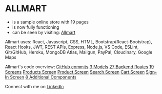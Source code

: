 # ALLMART

- is a sample online store with 19 pages
- is now fully functioning
- can be seen by visiting: [Allmart](https://www.n8ly.com)

Allmart uses:
React, Javascript, CSS, HTML, Bootstrap(React-Bootstrap), React Hooks, JWT, REST APIs, Express, Node.js, VS Code, ESLint, Git/GitHub, Heroku, MongoDB Atlas, Mailgun, PayPal, Cloudinary, Google Maps

Allmart's code overview:
[GitHub commits](https://github.com/n8ly/allmart/commits)
[3 Models](https://github.com/n8ly/allmart/tree/master/backend/models)
[27 Backend Routes](https://github.com/n8ly/allmart/tree/master/backend/routes)
[19 Screens](https://github.com/n8ly/allmart/tree/master/frontend/src/screens)
    [Products Screen](https://allmart-nathangolightly.herokuapp.com)
    [Product Screen](https://allmart-nathangolightly.herokuapp.com/product/Piquet-Polo-Shirt)
    [Search Screen](https://allmart-nathangolightly.herokuapp.com/search)
    [Cart Screen](https://allmart-nathangolightly.herokuapp.com/cart)
    [Sign-In Screen](https://allmart-nathangolightly.herokuapp.com/signin)
[8 Additional Components](https://github.com/n8ly/allmart/tree/master/frontend/src/components)

Connect with me on [LinkedIn](linkedin.com/in/nathangolightly)